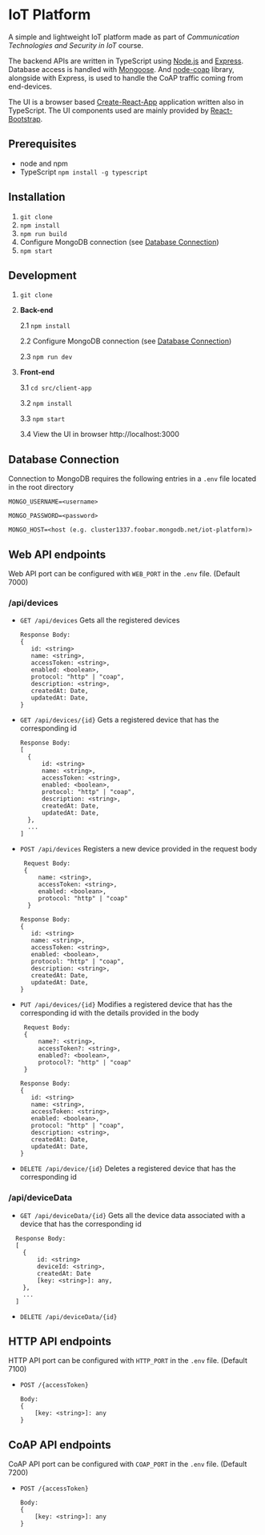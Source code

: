 # IoT Platform

A simple and lightweight IoT platform made as part of _Communication Technologies and Security in IoT_ course.

The backend APIs are written in TypeScript using [Node.js](https://nodejs.org/en/docs/) and [Express](https://expressjs.com/en/4x/api.html). Database access is handled with [Mongoose](https://mongoosejs.com/docs/guide.html). And [node-coap](https://github.com/mcollina/node-coap) library, alongside with Express, is used to handle the CoAP traffic coming from end-devices.

The UI is a browser based [Create-React-App](https://create-react-app.dev/docs/documentation-intro) application written also in TypeScript. The UI components used are mainly provided by [React-Bootstrap](https://react-bootstrap.github.io/getting-started/introduction/).

## Prerequisites

- node and npm
- TypeScript
  `npm install -g typescript`

## Installation

1. `git clone`
2. `npm install`
3. `npm run build`
4. Configure MongoDB connection (see [Database Connection](#database-connection))
5. `npm start`

## Development

1. `git clone`
2. **Back-end**

   2.1 `npm install`

   2.2 Configure MongoDB connection (see [Database Connection](#database-connection))

   2.3 `npm run dev`

3. **Front-end**

   3.1 `cd src/client-app`

   3.2 `npm install`

   3.3 `npm start`
   
   3.4 View the UI in browser http://localhost:3000

## Database Connection

Connection to MongoDB requires the following entries in a `.env` file located in the root directory

`MONGO_USERNAME=<username>`

`MONGO_PASSWORD=<password>`

`MONGO_HOST=<host (e.g. cluster1337.foobar.mongodb.net/iot-platform)>`

## Web API endpoints

Web API port can be configured with `WEB_PORT` in the `.env` file. (Default 7000)

### /api/devices

- `GET /api/devices` Gets all the registered devices

  ```
  Response Body:
  {
     id: <string>
     name: <string>,
     accessToken: <string>,
     enabled: <boolean>,
     protocol: "http" | "coap",
     description: <string>,
     createdAt: Date,
     updatedAt: Date,
  }
  ```

- `GET /api/devices/{id}` Gets a registered device that has the corresponding id

  ```
  Response Body:
  [
    {
        id: <string>
        name: <string>,
        accessToken: <string>,
        enabled: <boolean>,
        protocol: "http" | "coap",
        description: <string>,
        createdAt: Date,
        updatedAt: Date,
    },
    ...
  ]
  ```

- `POST /api/devices` Registers a new device provided in the request body

  ```
   Request Body:
   {
       name: <string>,
       accessToken: <string>,
       enabled: <boolean>,
       protocol: "http" | "coap"
    }
  ```

  ```
  Response Body:
  {
     id: <string>
     name: <string>,
     accessToken: <string>,
     enabled: <boolean>,
     protocol: "http" | "coap",
     description: <string>,
     createdAt: Date,
     updatedAt: Date,
  }
  ```

- `PUT /api/devices/{id}` Modifies a registered device that has the corresponding id with the details provided in the body

  ```
   Request Body:
   {
       name?: <string>,
       accessToken?: <string>,
       enabled?: <boolean>,
       protocol?: "http" | "coap"
   }
  ```

  ```
  Response Body:
  {
     id: <string>
     name: <string>,
     accessToken: <string>,
     enabled: <boolean>,
     protocol: "http" | "coap",
     description: <string>,
     createdAt: Date,
     updatedAt: Date,
  }
  ```

- `DELETE /api/device/{id}` Deletes a registered device that has the corresponding id

### /api/deviceData

- `GET /api/deviceData/{id}` Gets all the device data associated with a device that has the corresponding id

```
  Response Body:
  [
    {
        id: <string>
        deviceId: <string>,
        createdAt: Date
        [key: <string>]: any,
    },
    ...
  ]
```

- `DELETE /api/deviceData/{id}`

## HTTP API endpoints

HTTP API port can be configured with `HTTP_PORT` in the `.env` file. (Default 7100)

- `POST /{accessToken}`

  ```
  Body:
  {
      [key: <string>]: any
  }
  ```

## CoAP API endpoints

CoAP API port can be configured with `COAP_PORT` in the `.env` file. (Default 7200)

- `POST /{accessToken}`

  ```
  Body:
  {
      [key: <string>]: any
  }
  ```
